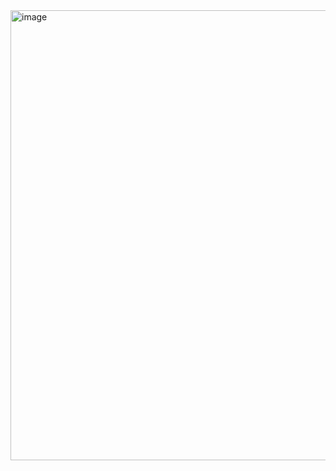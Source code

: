 <img width="720" alt="image" src="https://user-images.githubusercontent.com/125098211/234913603-968aea0f-3289-4e04-a42c-f1526cbe8ec4.png">
